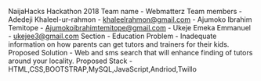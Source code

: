 NaijaHacks Hackathon 2018
Team name - Webmatterz
Team members - Adedeji Khaleel-ur-rahmon - khaleelrahmon@gmail.com
             -  Ajumoko Ibrahim Temitope - Ajumokoibrahimtemitope@gmail.com
             -  Ukeje Emeka Emmanuel - ukejee3@gmail.com
Section - Education
Problem - Inadequate information on how parents can get tutors and trainers for their kids.
Proposed Solution - Web and sms search that will enhance finding of tutors around your locality.
Proposed Stack - HTML,CSS,BOOTSTRAP,MySQL,JavaScript,Andriod,Twillo
